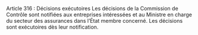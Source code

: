 Article 316 : Décisions exécutoires
Les décisions de la Commission de Contrôle sont notifiées aux entreprises intéressées et au Ministre en charge du secteur des assurances dans l’État membre concerné. Les décisions sont exécutoires dès leur notification.